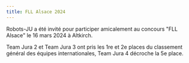 ```yaml
---
title: FLL Alsace 2024
---
```


Robots-JU a été invité pour participer amicalement au concours "FLL Alsace" le 16 mars 2024 à Altkirch.

<!--more-->

Team Jura 2 et Team Jura 3 ont pris les 1re et 2e places du classement général des équipes internationales, Team Jura 4 décroche la 5e place.
